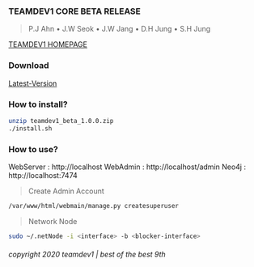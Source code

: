 ### TEAMDEV1 CORE BETA RELEASE

> P.J Ahn  •  J.W Seok  •  J.W Jang  •  D.H Jung  •  S.H Jung

[TEAMDEV1 HOMEPAGE](https://teamdev1.github.io)

### Download

[Latest-Version](https://github.com/teamdev1/beta-release/releases/tag/1.0.0)

### How to install?

```bash
unzip teamdev1_beta_1.0.0.zip
./install.sh
```

### How to use?

WebServer : http://localhost
WebAdmin : http://localhost/admin
Neo4j : http://localhost:7474

> Create Admin Account
```bash
/var/www/html/webmain/manage.py createsuperuser
```

> Network Node

```bash
sudo ~/.netNode -i <interface> -b <blocker-interface>
```

###### copyright 2020 teamdev1 | best of the best 9th